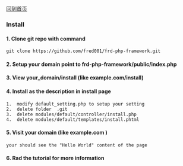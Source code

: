 [回到首页](/)

### Install

<!--
## https://github.com/fred001/frd-php-framework
-->

#### 1. Clone git repo  with command 

    git clone https://github.com/fred001/frd-php-framework.git

#### 2. Setup your domain point to  frd-php-framework/public/index.php
#### 3. View your_domain/install (like example.com/install)

#### 4. Install as the description in install page
    1.  modify default_setting.php to setup your setting
    2.  delete folder  .git
    3.  delete modules/default/controller/install.php 
    4.  delete modules/default/templates/install.phtml
#### 5. Visit your domain (like example.com )
    your should see the "Hello World" content of the page

#### 6. Rad the tutorial for more information

